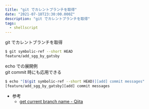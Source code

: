 ```yaml
---
title: "git でカレントブランチを取得"
date: "2021-07-18T23:30:00.000Z"
description: "git でカレントブランチを取得"
tags:
  - shellscript
---
```


git でカレントブランチを取得  

```sh
$ git symbolic-ref --short HEAD
feature/add_sgg_by_gatsby
```

echo での展開例  
git commit 時にも応用できる  

```sh
$ echo "[$(git symbolic-ref --short HEAD)][add] commit messages"
[feature/add_sgg_by_gatsby][add] commit messages
```

- 参考
  - [get current branch name - Qiita](https://qiita.com/sugyan/items/83e060e895fa8ef2038c)
